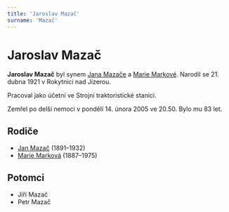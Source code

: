 ```yaml
---
title: 'Jaroslav Mazač'
surname: 'Mazač'
---
```


# Jaroslav Mazač

**Jaroslav Mazač** byl synem [Jana Mazače](mazac-jan-1891.md) a [Marie Markové](markova-marie-1887.md). Narodil se 21. dubna 1921 v Rokytnici nad Jizerou.

Pracoval jako účetní ve Strojní traktoristické stanici.

Zemřel po delší nemoci v pondělí 14. února 2005 ve 20.50. Bylo mu 83 let.


## Rodiče

- [Jan Mazač](mazac-jan-1891.md) (1891–1932)
- [Marie Marková](markova-marie-1887-md) (1887–1975)


## Potomci

- Jiří Mazač
- Petr Mazač
